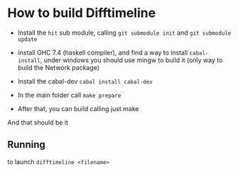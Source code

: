 How to build Difftimeline
===========================
 * Install the `hit` sub module, calling 
   `git submodule init` and `git submodule update`
 * Install GHC 7.4 (haskell compiler), and find
   a way to install `cabal-install`, under windows
   you should use mingw to build it (only way to 
   build the Network package)

 * Install the cabal-dev `cabal install cabal-dev`
 * In the main folder call `make prepare`
 * After that, you can build calling just make

And that should be it

Running
-------
to launch `difftimeline <filename>`

